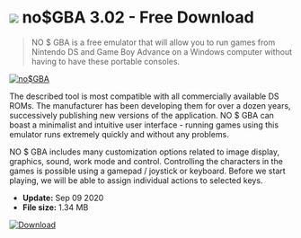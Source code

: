 # ![](https://cdn.softexe.net/static/icon/win.gif) no$GBA 3.02 - Free Download

> NO $ GBA is a free emulator that will allow you to run games from Nintendo DS and Game Boy Advance on a Windows computer without having to have these portable consoles.

[![no$GBA](https://gallery.dpcdn.pl/imgc/Tools/51608/g_-_420x350_1.5_-_x20140531162052_0.png)](https://softexe.net/win/games-entertainment/emulators/no-gba:aRda.html)

The described tool is most compatible with all commercially available DS ROMs. The manufacturer has been developing them for over a dozen years, successively publishing new versions of the application. NO $ GBA can boast a minimalist and intuitive user interface - running games using this emulator runs extremely quickly and without any problems.
 
 NO $ GBA includes many customization options related to image display, graphics, sound, work mode and control. Controlling the characters in the games is possible using a gamepad / joystick or keyboard. Before we start playing, we will be able to assign individual actions to selected keys.


- **Update:** Sep 09 2020
- **File size:** 1.34 MB

[![Download](https://cdn.softexe.net/static/img/download.png)](https://softexe.net/win/games-entertainment/emulators/no-gba:aRda.html)

